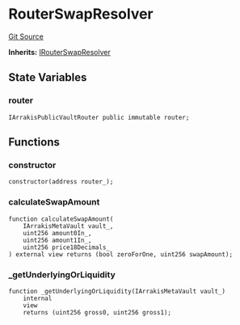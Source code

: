 # RouterSwapResolver

[Git Source](https://github.com/ArrakisFinance/arrakis-modular/blob/main/src/RouterSwapResolver.sol)

**Inherits:**
[IRouterSwapResolver](/autogenerated/interfaces/IRouterSwapResolver.sol/interface.IRouterSwapResolver.md)

## State Variables

### router

```solidity
IArrakisPublicVaultRouter public immutable router;
```

## Functions

### constructor

```solidity
constructor(address router_);
```

### calculateSwapAmount

```solidity
function calculateSwapAmount(
    IArrakisMetaVault vault_,
    uint256 amount0In_,
    uint256 amount1In_,
    uint256 price18Decimals_
) external view returns (bool zeroForOne, uint256 swapAmount);
```

### \_getUnderlyingOrLiquidity

```solidity
function _getUnderlyingOrLiquidity(IArrakisMetaVault vault_)
    internal
    view
    returns (uint256 gross0, uint256 gross1);
```
